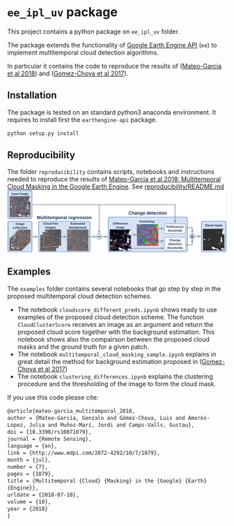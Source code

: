 # `ee_ipl_uv` package

This project contains a python package on `ee_ipl_uv` folder.

The package extends the functionality of [Google Earth Engine API](https://developers.google.com/earth-engine/#api) (`ee`) to
implement multitemporal cloud detection algorithms.

In particular it contains the code to reproduce the results of ([Mateo-Garcia et al 2018](http://dx.doi.org/10.3390/rs10071079)) and ([Gomez-Chova et al 2017](http://dx.doi.org/10.1117/1.JRS.11.015005)).


## Installation

The package is tested on an standard python3 anaconda environment. It requires to install first the `earthengine-api` package.

```bash
python setup.py install
```

## Reproducibility

The folder `reproducibility` contains scripts, notebooks and instructions needed to reproduce the results of [Mateo-Garcia et al 2018: Multitemporal Cloud Masking in the Google Earth Engine](http://dx.doi.org/10.3390/rs10071079). See [reproducibility/README.md](reproducibility/README.md)
![alt text](esquema_GEE.png)

## Examples

The `examples` folder contains several notebooks that go step by step in the proposed multitemporal cloud detection schemes.
* The notebook `cloudscore_different_preds.ipynb` shows ready to use examples of the proposed cloud detection scheme. 
The function `CloudClusterScore` receives an image as an argument and return the proposed cloud score together with the 
background estimation. This notebook shows also the compairson between the proposed cloud masks and the ground truth for a given patch.
* The notebook `multitemporal_cloud_masking_sample.ipynb` explains in great detail the method for background estimation 
proposed in ([Gomez-Chova et al 2017](http://dx.doi.org/10.1117/1.JRS.11.015005))
* The notebook `clustering_differences.ipynb` explains the clustering procedure and the thresholding of the image to form the cloud mask.



If you use this code please cite:
 
 ```
@article{mateo-garcia_multitemporal_2018,
 author = {Mateo-García, Gonzalo and Gómez-Chova, Luis and Amorós-López, Julia and Muñoz-Marí, Jordi and Camps-Valls, Gustau},
 doi = {10.3390/rs10071079},
 journal = {Remote Sensing},
 language = {en},
 link = {http://www.mdpi.com/2072-4292/10/7/1079},
 month = {jul},
 number = {7},
 pages = {1079},
 title = {Multitemporal {Cloud} {Masking} in the {Google} {Earth} {Engine}},
 urldate = {2018-07-10},
 volume = {10},
 year = {2018}
} 
 ```

  
